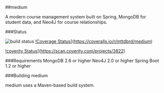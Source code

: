 ##medium


A modern course management system built on Spring, MongoDB for student data, and Neo4J for course relationships.

###Status

![build status](https://travis-ci.org/mttdbrd/medium.svg?branch=master) [!Coverage Status](https://img.shields.io/coveralls/mttdbrd/medium.svg)](https://coveralls.io/r/mttdbrd/medium)

[!coverity Status](https://scan.coverity.com/projects/3822)](https://scan.coverity.com/projects/3822)



###Requirements
MongoDB 2.6 or higher
Neo4J 2.0 or higher
Spring Boot 1.2 or higher




###Building medium


medium uses a Maven-based build system.


